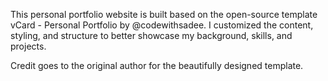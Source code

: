 This personal portfolio website is built based on the open-source template vCard - Personal Portfolio by @codewithsadee.
I customized the content, styling, and structure to better showcase my background, skills, and projects.

Credit goes to the original author for the beautifully designed template.
